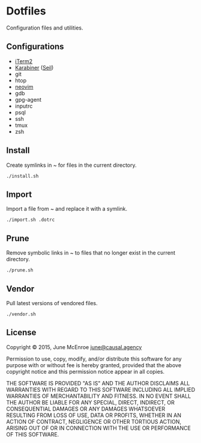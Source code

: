 # Dotfiles

Configuration files and utilities.

## Configurations

- [iTerm2]
- [Karabiner] ([Seil])
- git
- htop
- [neovim]
- gdb
- gpg-agent
- inputrc
- psql
- ssh
- tmux
- zsh

[iTerm2]: https://www.iterm2.com/downloads.html
[Karabiner]: https://pqrs.org/osx/karabiner/
[Seil]: https://pqrs.org/osx/karabiner/seil.html.en
[neovim]: https://github.com/neovim/neovim/wiki/Installing-Neovim

## Install

Create symlinks in ~ for files in the current directory.

    ./install.sh

## Import

Import a file from ~ and replace it with a symlink.

    ./import.sh .dotrc

## Prune

Remove symbolic links in ~ to files that no longer exist in the current
directory.

    ./prune.sh

## Vendor

Pull latest versions of vendored files.

    ./vendor.sh

## License

Copyright © 2015, June McEnroe <june@causal.agency>

Permission to use, copy, modify, and/or distribute this software for any
purpose with or without fee is hereby granted, provided that the above
copyright notice and this permission notice appear in all copies.

THE SOFTWARE IS PROVIDED "AS IS" AND THE AUTHOR DISCLAIMS ALL WARRANTIES
WITH REGARD TO THIS SOFTWARE INCLUDING ALL IMPLIED WARRANTIES OF
MERCHANTABILITY AND FITNESS. IN NO EVENT SHALL THE AUTHOR BE LIABLE FOR
ANY SPECIAL, DIRECT, INDIRECT, OR CONSEQUENTIAL DAMAGES OR ANY DAMAGES
WHATSOEVER RESULTING FROM LOSS OF USE, DATA OR PROFITS, WHETHER IN AN
ACTION OF CONTRACT, NEGLIGENCE OR OTHER TORTIOUS ACTION, ARISING OUT OF
OR IN CONNECTION WITH THE USE OR PERFORMANCE OF THIS SOFTWARE.
